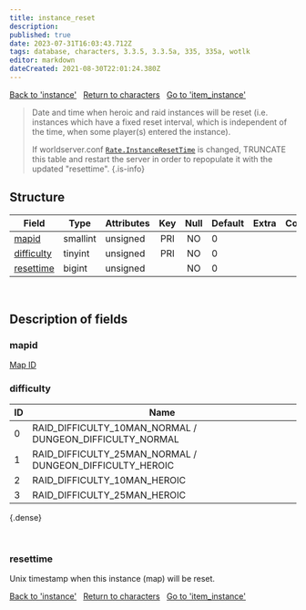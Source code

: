 ```yaml
---
title: instance_reset
description:
published: true
date: 2023-07-31T16:03:43.712Z
tags: database, characters, 3.3.5, 3.3.5a, 335, 335a, wotlk
editor: markdown
dateCreated: 2021-08-30T22:01:24.380Z
---
```


<a href="https://trinitycore.info/en/database/335/characters/instance" class="mt-5 v-btn v-btn--depressed v-btn--flat v-btn--outlined theme--light v-size--default darkblue--text text--lighten-3"><span class="v-btn__content"><i aria-hidden="true" class="v-icon notranslate v-icon--left mdi mdi-arrow-left theme--light"></i><span>Back to 'instance'</span></span></a>&nbsp;&nbsp;&nbsp;<a href="https://trinitycore.info/en/database/335/characters/home" class="mt-5 v-btn v-btn--depressed v-btn--flat v-btn--outlined theme--light v-size--default darkblue--text text--lighten-3"><span class="v-btn__content"><i aria-hidden="true" class="v-icon notranslate v-icon--left mdi mdi-home-outline theme--light"></i><span>Return to characters</span></span></a>&nbsp;&nbsp;&nbsp;<a href="https://trinitycore.info/en/database/335/characters/item_instance" class="mt-5 v-btn v-btn--depressed v-btn--flat v-btn--outlined theme--light v-size--default darkblue--text text--lighten-3"><span class="v-btn__content"><span>Go to 'item_instance'</span><i aria-hidden="true" class="v-icon notranslate v-icon--right mdi mdi-arrow-right theme--light"></i></span></a>

> Date and time when heroic and raid instances will be reset (i.e. instances which have a fixed reset interval, which is independent of the time, when some player(s) entered the instance).
>
>If worldserver.conf [`Rate.InstanceResetTime`](https://trinitycore.info/en/files/configuration/home) is changed, TRUNCATE this table and restart the server in order to repopulate it with the updated "resettime".
{.is-info}


## Structure

| Field | Type | Attributes | Key | Null | Default | Extra | Comment |
| --- | --- | --- | :---: | :---: | --- | --- | --- |
| [mapid](#mapid) | smallint | unsigned | PRI | NO | 0 |  |  |
| [difficulty](#difficulty) | tinyint | unsigned | PRI | NO | 0 |  |  |
| [resettime](#resettime) | bigint | unsigned |  | NO | 0 |  |  |
&nbsp;
## Description of fields

### mapid
[Map ID](/files/DBC/335/map#id)
&nbsp;

### difficulty
| ID | Name |
|----|------|
| 0 | RAID_DIFFICULTY_10MAN_NORMAL / DUNGEON_DIFFICULTY_NORMAL |
| 1 | RAID_DIFFICULTY_25MAN_NORMAL / DUNGEON_DIFFICULTY_HEROIC |
| 2 | RAID_DIFFICULTY_10MAN_HEROIC |
| 3 | RAID_DIFFICULTY_25MAN_HEROIC |
{.dense}

&nbsp;

### resettime
Unix timestamp when this instance (map) will be reset.
&nbsp;

<a href="https://trinitycore.info/en/database/335/characters/instance" class="mt-5 v-btn v-btn--depressed v-btn--flat v-btn--outlined theme--light v-size--default darkblue--text text--lighten-3"><span class="v-btn__content"><i aria-hidden="true" class="v-icon notranslate v-icon--left mdi mdi-arrow-left theme--light"></i><span>Back to 'instance'</span></span></a>&nbsp;&nbsp;&nbsp;<a href="https://trinitycore.info/en/database/335/characters/home" class="mt-5 v-btn v-btn--depressed v-btn--flat v-btn--outlined theme--light v-size--default darkblue--text text--lighten-3"><span class="v-btn__content"><i aria-hidden="true" class="v-icon notranslate v-icon--left mdi mdi-home-outline theme--light"></i><span>Return to characters</span></span></a>&nbsp;&nbsp;&nbsp;<a href="https://trinitycore.info/en/database/335/characters/item_instance" class="mt-5 v-btn v-btn--depressed v-btn--flat v-btn--outlined theme--light v-size--default darkblue--text text--lighten-3"><span class="v-btn__content"><span>Go to 'item_instance'</span><i aria-hidden="true" class="v-icon notranslate v-icon--right mdi mdi-arrow-right theme--light"></i></span></a>
